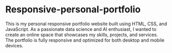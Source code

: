 # Responsive-personal-portfolio
This is my personal responsive portfolio website built using HTML, CSS, and JavaScript. As a passionate data science and AI enthusiast, I wanted to create an online space that showcases my skills, projects, and services. The portfolio is fully responsive and optimized for both desktop and mobile devices.
